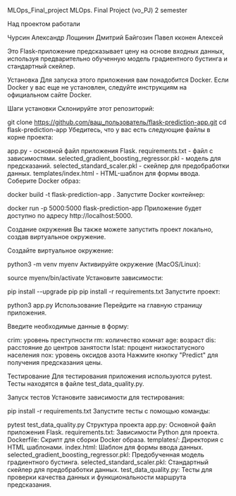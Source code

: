 MLOps_Final_project
MLOps. Final Project (vo_PJ) 2 semester

Над проектом работали

Чурсин Александр 
Лощинин Дмитрий 
Байгозин Павел 
кконен Алексей

Это Flask-приложение предсказывает цену на основе входных данных, используя предварительно обученную модель градиентного бустинга и стандартный скейлер.

Установка
Для запуска этого приложения вам понадобится Docker. Если Docker у вас еще не установлен, следуйте инструкциям на официальном сайте Docker.

Шаги установки
Склонируйте этот репозиторий:

git clone https://github.com/ваш_пользователь/flask-prediction-app.git
cd flask-prediction-app
Убедитесь, что у вас есть следующие файлы в корне проекта:

app.py - основной файл приложения Flask.
requirements.txt - файл с зависимостями.
selected_gradient_boosting_regressor.pkl - модель для предсказаний.
selected_standard_scaler.pkl - скейлер для предобработки данных.
templates/index.html - HTML-шаблон для формы ввода.
Соберите Docker образ:

docker build -t flask-prediction-app .
Запустите Docker контейнер:

docker run -p 5000:5000 flask-prediction-app
Приложение будет доступно по адресу http://localhost:5000.

Создание окружения
Вы также можете запустить проект локально, создав виртуальное окружение.

Создайте виртуальное окружение:

python3 -m venv myenv
Активируйте окружение (MacOS/Linux):

source myenv/bin/activate
Установите зависимости:

pip install --upgrade pip
pip install -r requirements.txt
Запустите проект:

python3 app.py
Использование
Перейдите на главную страницу приложения.

Введите необходимые данные в форму:

crim: уровень преступности
rm: количество комнат
age: возраст
dis: расстояние до центров занятости
lstat: процент низкостатусного населения
nox: уровень оксидов азота
Нажмите кнопку "Predict" для получения предсказания цены.

Тестирование
Для тестирования приложения используются pytest. Тесты находятся в файле test_data_quality.py.

Запуск тестов
Установите зависимости для тестирования:

pip install -r requirements.txt
Запустите тесты с помощью команды:

pytest test_data_quality.py
Структура проекта
app.py: Основной файл приложения Flask.
requirements.txt: Зависимости Python для проекта.
Dockerfile: Скрипт для сборки Docker образа.
templates/: Директория с HTML шаблонами.
index.html: Шаблон для формы ввода данных.
selected_gradient_boosting_regressor.pkl: Предобученная модель градиентного бустинга.
selected_standard_scaler.pkl: Стандартный скейлер для предобработки данных.
test_data_quality.py: Тесты для проверки качества данных и функциональности маршрута предсказания.
